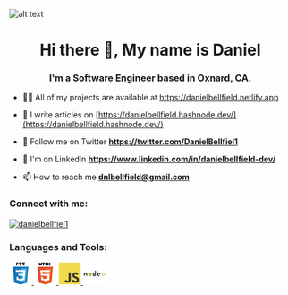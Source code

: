 
![alt text](https://user-images.githubusercontent.com/47239035/156235681-d9d55b71-1b7e-4879-8eac-f221cbb49061.png)
<!--
**dnlbellfield/dnlbellfield** is a ✨ _special_ ✨ repository because its `README.md` (this file) appears on your GitHub profile.

Here are some ideas to get you started:

- 🔭 I’m currently working on ...
- 🌱 I’m currently learning ...
- 👯 I’m looking to collaborate on ...
- 🤔 I’m looking for help with ...
- 💬 Ask me about ...
- 📫 How to reach me: ...
- 😄 Pronouns: ...
- ⚡ Fun fact: ...
-->
<h1 align="center">Hi there 👋, My name is Daniel</h1>
<h3 align="center">I'm a Software Engineer based in Oxnard, CA.</h3>



- 👨‍💻 All of my projects are available at [https://danielbellfield.netlify.app
](https://danielbellfield.netlify.app
)

- 📝 I write articles on [https://danielbellfield.hashnode.dev/](https://danielbellfield.hashnode.dev/)

- 💬 Follow me on Twitter **https://twitter.com/DanielBellfiel1**

- 💬 I'm on Linkedin **https://www.linkedin.com/in/danielbellfield-dev/**

- 📫 How to reach me **dnlbellfield@gmail.com**

<!-- - 🔭 I’m currently working on [hosting and deploying a test site with django and heroku](http://www.danielbellfield.com) -->

<h3 align="left">Connect with me:</h3>
<p align="left">
<a href="https://twitter.com/danielbellfiel1" target="blank"><img align="center" src="https://raw.githubusercontent.com/rahuldkjain/github-profile-readme-generator/master/src/images/icons/Social/twitter.svg" alt="danielbellfiel1" height="30" width="40" /></a>
</p>

<h3 align="left">Languages and Tools:</h3>
<p align="left"> <a href="https://www.w3schools.com/css/" target="_blank" rel="noreferrer"> <img src="https://raw.githubusercontent.com/devicons/devicon/master/icons/css3/css3-original-wordmark.svg" alt="css3" width="40" height="40"/> </a> <a href="https://www.w3.org/html/" target="_blank" rel="noreferrer"> <img src="https://raw.githubusercontent.com/devicons/devicon/master/icons/html5/html5-original-wordmark.svg" alt="html5" width="40" height="40"/> </a> <a href="https://developer.mozilla.org/en-US/docs/Web/JavaScript" target="_blank" rel="noreferrer"> <img src="https://raw.githubusercontent.com/devicons/devicon/master/icons/javascript/javascript-original.svg" alt="javascript" width="40" height="40"/> </a> <a href="https://nodejs.org" target="_blank" rel="noreferrer"> <img src="https://raw.githubusercontent.com/devicons/devicon/master/icons/nodejs/nodejs-original-wordmark.svg" alt="nodejs" width="40" height="40"/> </a> </p>
